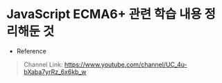 # JavaScript ECMA6+ 관련 학습 내용 정리해둔 것

- Reference 
> Channel Link: https://www.youtube.com/channel/UC_4u-bXaba7yrRz_6x6kb_w
